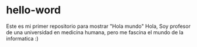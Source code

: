 # hello-word
Este es mi primer repositorio para mostrar "Hola mundo"
Hola, Soy profesor de una universidad en medicina humana, pero me fascina el mundo de la informatica :)
